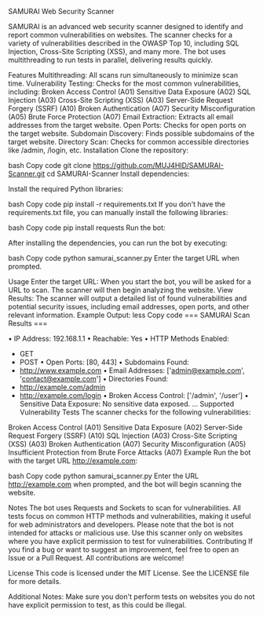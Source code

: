 SAMURAI Web Security Scanner

SAMURAI is an advanced web security scanner designed to identify and report common vulnerabilities on websites. The scanner checks for a variety of vulnerabilities described in the OWASP Top 10, including SQL Injection, Cross-Site Scripting (XSS), and many more. The bot uses multithreading to run tests in parallel, delivering results quickly.

Features
Multithreading: All scans run simultaneously to minimize scan time.
Vulnerability Testing: Checks for the most common vulnerabilities, including:
Broken Access Control (A01)
Sensitive Data Exposure (A02)
SQL Injection (A03)
Cross-Site Scripting (XSS) (A03)
Server-Side Request Forgery (SSRF) (A10)
Broken Authentication (A07)
Security Misconfiguration (A05)
Brute Force Protection (A07)
Email Extraction: Extracts all email addresses from the target website.
Open Ports: Checks for open ports on the target website.
Subdomain Discovery: Finds possible subdomains of the target website.
Directory Scan: Checks for common accessible directories like /admin, /login, etc.
Installation
Clone the repository:

bash
Copy code
git clone https://github.com/MUJ4HID/SAMURAI-Scanner.git
cd SAMURAI-Scanner
Install dependencies:

Install the required Python libraries:

bash
Copy code
pip install -r requirements.txt
If you don't have the requirements.txt file, you can manually install the following libraries:

bash
Copy code
pip install requests
Run the bot:

After installing the dependencies, you can run the bot by executing:

bash
Copy code
python samurai_scanner.py
Enter the target URL when prompted.

Usage
Enter the target URL: When you start the bot, you will be asked for a URL to scan. The scanner will then begin analyzing the website.
View Results: The scanner will output a detailed list of found vulnerabilities and potential security issues, including email addresses, open ports, and other relevant information.
Example Output:
less
Copy code
=== SAMURAI Scan Results ===

• IP Address: 192.168.1.1
• Reachable: Yes
• HTTP Methods Enabled:
   - GET
   - POST
• Open Ports: [80, 443]
• Subdomains Found:
   - http://www.example.com
• Email Addresses: ['admin@example.com', 'contact@example.com']
• Directories Found:
   - http://example.com/admin
   - http://example.com/login
• Broken Access Control: ['/admin', '/user']
• Sensitive Data Exposure: No sensitive data exposed.
...
Supported Vulnerability Tests
The scanner checks for the following vulnerabilities:

Broken Access Control (A01)
Sensitive Data Exposure (A02)
Server-Side Request Forgery (SSRF) (A10)
SQL Injection (A03)
Cross-Site Scripting (XSS) (A03)
Broken Authentication (A07)
Security Misconfiguration (A05)
Insufficient Protection from Brute Force Attacks (A07)
Example
Run the bot with the target URL http://example.com:

bash
Copy code
python samurai_scanner.py
Enter the URL http://example.com when prompted, and the bot will begin scanning the website.

Notes
The bot uses Requests and Sockets to scan for vulnerabilities.
All tests focus on common HTTP methods and vulnerabilities, making it useful for web administrators and developers.
Please note that the bot is not intended for attacks or malicious use. Use this scanner only on websites where you have explicit permission to test for vulnerabilities.
Contributing
If you find a bug or want to suggest an improvement, feel free to open an Issue or a Pull Request. All contributions are welcome!

License
This code is licensed under the MIT License. See the LICENSE file for more details.

Additional Notes:
Make sure you don't perform tests on websites you do not have explicit permission to test, as this could be illegal.